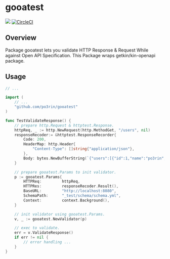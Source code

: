 # gooatest

<img src="https://img.shields.io/badge/go-v1.11-blue.svg"/> [![CircleCI](https://circleci.com/gh/po3rin/gooatest.svg?style=shield)](https://circleci.com/gh/po3rin/gooatest)

## Overview
Package gooatest lets you validate HTTP Response & Request While against Open API Specification. This Package wraps getkin/kin-openapi package.

## Usage

```go
// ...

import (
    // ...
	"github.com/po3rin/gooatest"
)

func TestValidateResponse() {
    // prepare http.Request & httptest.Response.
    httpReq, _ := http.NewRequest(http.MethodGet, "/users", nil)
    responseRecoder:= &httptest.ResponseRecorder{
        Code: 200,
        HeaderMap: http.Header{
            "Content-Type": []string{"application/json"},
        },
        Body: bytes.NewBufferString(`{"users":[{"id":1,"name":"po3rin","added_at":"2018-12-01T00:00:00Z"}]}`),
    }

    // prepare gooatest.Params to init validator.
    p := gooatest.Params{
        HTTPReq:         httpReq,
        HTTPRes:         responseRecoder.Result(),
        BaseURL:         "http://localhost:8080",
        SchemaPath:      "_test/schema/schema.yml",
        Context:         context.Background(),
    }

    // init validator using gooatest.Params.
    v, _ := gooatest.NewValidator(p)

    // exec to validate.
    err = v.ValidateResponse()
    if err != nil {
        // error handling ...
    }
}
```
